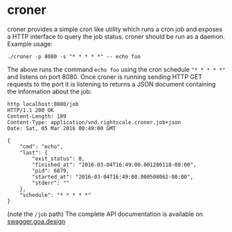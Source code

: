 # croner

croner provides a simple cron like utility which runs a cron job and exposes a HTTP interface to
query the job status. croner should be run as a daemon. Example usage:

```
./croner -p 8080 -s "* * * * *" -- echo foo
```

The above runs the command `echo foo` using the cron schedule `"* * * * *"` and listens on port
8080. Once croner is running sending HTTP GET requests to the port it is listening to returns a
JSON document containing the information about the job:

```
http localhost:8080/job
HTTP/1.1 200 OK
Content-Length: 189
Content-Type: application/vnd.rightscale.croner.job+json
Date: Sat, 05 Mar 2016 00:49:00 GMT

{
    "cmd": "echo",
    "last": {
        "exit_status": 0,
        "finished_at": "2016-03-04T16:49:00.001280118-08:00",
        "pid": 6879,
        "started_at": "2016-03-04T16:49:00.000508062-08:00",
        "stderr": ""
    },
    "schedule": "* * * * *"
}
```
(note the `/job` path)
The complete API documentation is available on [swagger.goa.design](http://swagger.goa.design/?url=rightscale%2Fcroner%2Fdesign)
